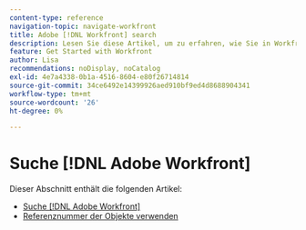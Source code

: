```yaml
---
content-type: reference
navigation-topic: navigate-workfront
title: Adobe [!DNL Workfront] search
description: Lesen Sie diese Artikel, um zu erfahren, wie Sie in Workfront suchen.
feature: Get Started with Workfront
author: Lisa
recommendations: noDisplay, noCatalog
exl-id: 4e7a4338-0b1a-4516-8604-e80f26714814
source-git-commit: 34ce6492e14399926aed910bf9ed4d8688904341
workflow-type: tm+mt
source-wordcount: '26'
ht-degree: 0%

---
```


# Suche [!DNL Adobe Workfront]

Dieser Abschnitt enthält die folgenden Artikel:

* [Suche [!DNL Adobe Workfront]](../../../workfront-basics/navigate-workfront/search/search-workfront.md)
* [Referenznummer der Objekte verwenden](../../../workfront-basics/navigate-workfront/search/reference-number-of-objects.md)
